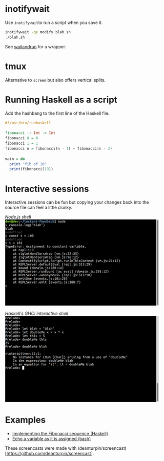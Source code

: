 # inotifywait

Use ```inotifywait```to run a script when you save it.

```bash
inotifywait -qe modify blah.sh
./blah.sh
```

See [waitandrun](bin/waitandrun) for a wrapper.

# tmux

Alternative to ```screen``` but also offers vertical splits.

# Running Haskell as a script

Add the hashbang to the first line of the Haskell file.

```haskell
#!/usr/bin/runhaskell

fibonacci :: Int -> Int
fibonacci 0 = 0
fibonacci 1 = 1
fibonacci n = fibonacci(n - 1) + fibonacci(n - 2)

main = do
  print "fib of 10"
  print(fibonacci(10))
```

# Interactive sessions

Interactive sessions can be fun but copying your changes back into the source
file can feel a little clunky.

*Node.js shell*
![node.js](screenshots/node.png)

*Haskell's GHCI interactive shell*
![node.js](screenshots/ghci.png)

# Examples

- [Implementing the Fibonacci sequence (Haskell)](examples/fibonacci)
- [Echo a variable as it is assigned (bash)](examples/echo/)

These screencasts were made with
(deanturpin/screencast)[https://github.com/deanturpin/screencast].
